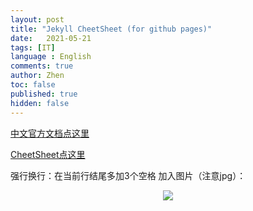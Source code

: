 ```yaml
---
layout: post
title: "Jekyll CheetSheet (for github pages)"
date:   2021-05-21
tags: [IT]
language : English
comments: true
author: Zhen
toc: false
published: true
hidden: false
---
```

[中文官方文档点这里](http://jekyllcn.com/docs/templates/)
<!-- more -->

[CheetSheet点这里](https://gist.github.com/JJediny/a466eed62cee30ad45e2)

强行换行：在当前行结尾多加3个空格
加入图片（注意jpg）： <p align="center"> <img src="{{ site.imageurl }}/澳洲纪念币.jpg"> </p> 

<!--stackedit_data:
eyJoaXN0b3J5IjpbMTI0MTY4Mzc3NiwxOTQxNjY2MzU5LC0zMT
g4MjA5ODksLTEzNTMxODQzMzUsMTU3NzQxNDc5MiwtMjAzNzE2
MjcyOCwtMjEzMTk4MDAxOSwtMTE3NjIzNjU5NiwtMjExMjg1Nz
U2MiwzMjI4OTU5NjksLTcyMDg2MzQ0NSwtOTgyOTY5NzE3LDEx
NDAxOTAzOTgsLTcyOTMyODMxM119
-->
